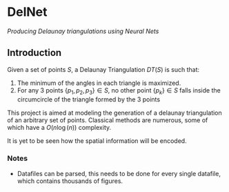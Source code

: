 #   **DelNet**
_Producing Delaunay triangulations using Neural Nets_

##  **Introduction**
Given a set of points $S$, a Delaunay Triangulation $DT(S)$ is such that:

1.  The minimum of the angles in each triangle is maximized. 
2.  For any 3 points $\{p_1, p_2, p_3\} \in S$, no other point $\{p_k\} \in S$ falls inside the circumcircle of the triangle formed by the 3 points

This project is aimed at modeling the generation of a delaunay triangulation of an arbitrary set of points.  Classical methods are numerous, some of which have a $O(n \log (n))$ complexity. 

It is yet to be seen how the spatial information will be encoded. 

### **Notes**

*   Datafiles can be parsed, this needs to be done for every single datafile, which contains thousands of figures.


